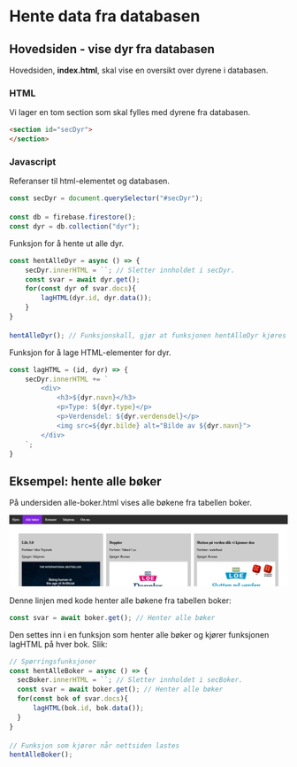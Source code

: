 # Hente data fra databasen

## Hovedsiden - vise dyr fra databasen

Hovedsiden, **index.html**, skal vise en oversikt over dyrene i databasen.

### HTML

Vi lager en tom section som skal fylles med dyrene fra databasen.

```html
<section id="secDyr">
</section>
```

### Javascript

Referanser til html-elementet og databasen.

```js
const secDyr = document.querySelector("#secDyr");

const db = firebase.firestore();
const dyr = db.collection("dyr");
```

Funksjon for å hente ut alle dyr.

```js
const hentAlleDyr = async () => {
    secDyr.innerHTML = ``; // Sletter innholdet i secDyr.
    const svar = await dyr.get();
    for(const dyr of svar.docs){
        lagHTML(dyr.id, dyr.data());
    }
}

hentAlleDyr(); // Funksjonskall, gjør at funksjonen hentAlleDyr kjøres når siden lastes
```

Funksjon for å lage HTML-elementer for dyr.

```js
const lagHTML = (id, dyr) => {
    secDyr.innerHTML += `
        <div>
            <h3>${dyr.navn}</h3>
            <p>Type: ${dyr.type}</p>
            <p>Verdensdel: ${dyr.verdensdel}</p>
            <img src=${dyr.bilde} alt="Bilde av ${dyr.navn}">
        </div>
    `;
}
```

## Eksempel: hente alle bøker

På undersiden alle-boker.html vises alle bøkene fra tabellen boker.

![Undersiden alle-boker.html viser alle bøkene i tabellen boker](boksiden.png)

Denne linjen med kode henter alle bøkene fra tabellen boker:

```js
const svar = await boker.get(); // Henter alle bøker
```

Den settes inn i en funksjon som henter alle bøker og kjører funksjonen lagHTML på hver bok. Slik:

```js
// Spørringsfunksjoner
const hentAlleBoker = async () => {
  secBoker.innerHTML = ``; // Sletter innholdet i secBoker.
  const svar = await boker.get(); // Henter alle bøker
  for(const bok of svar.docs){
      lagHTML(bok.id, bok.data());
  }
}

// Funksjon som kjører når nettsiden lastes
hentAlleBoker();
```
